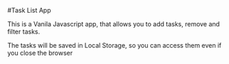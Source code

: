 #Task List App

This is a Vanila Javascript app, that allows you to add tasks, remove and filter tasks.

The tasks will be saved in Local Storage, so you can access them even if you close the browser
